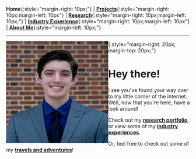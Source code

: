 **Home**{:style="margin-right: 10px;"}
|
[**Projects**](projects/index.md){:style="margin-right: 10px;margin-left: 10px"}
|
[**Research**](research/index.md){:style="margin-right: 10px;margin-left: 10px;"}
|
[**Industry Experience**](industryExperience/index.md){:style="margin-right: 10px;margin-left: 10px"}
|
[**About Me**](aboutMe/index.md){:style="margin-left: 10px;"}

___

<img align="left" width="280" height="280" src="pics/Profile.jpg">{:style="margin-right: 20px; margin-top: 20px;"}
# Hey there!

I see you've found your way over to my little corner of the internet. Well, now that you're here, have a look around!

Check out my [**research portfolio**](research/index.md#research), or view some of my [**industry experiences**](industryExperience/index.md#industry-experience).

Or, feel free to check out some of my [**travels and adventures**](travel/index.md#travel)!
